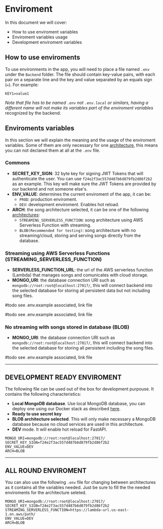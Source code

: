 # Enviroment

In this document we will cover:

- How to use enviroment variables
- Enviroment variables usage
- Development enviroment variables

## How to use enviroments

To use environments in the app, you will need to place a file named `.env` under the `Backend` folder. The file should contain key-value pairs, with each pair on a separate line and the key and value separated by an equals sign (`=`). For example:

```
KEY1=value1
```

_Note that file has to be named `.env` not `.env.local` or similars, having a different name will not make its variables part of the enviroment variables_ recognized by the backend.

## Enviroments variables

In this section we will explain the meaning and the usage of the enviroment variables. Some of them are only necessary for one [architecture](Architecture.md), this means you can not declared them at all at the `.env` file.

### Commons

- **SECRET_KEY_SIGN**: 32 byte key for signing JWT Tokens that will authenticate the user. You can use `f24e2f3ac557d487b6d879fb2d86f2b2` as an example. This key will make sure the JWT Tokens are provided by our backend and not someone else's.
- **ENV_VALUE**: determines the current enviroment of the app, it can be:
  - `PROD`: production enviroment.
  - `DEV`: development enviroment. Enables hot reload.
- **ARCH**: the song architecture selected, it can be one of the following [architectures](Architecture.md):
  - `STREAMING_SERVERLESS_FUNCTION`: song architecture using AWS Serverless Function with streaming.
  - `BLOB(Recommended for testing)`: song architecture with no streaming/cloud, storing and serving songs directly from the database.

### Streaming using AWS Serverless Functions (STREAMING_SERVERLESS_FUNCTION)

- **SERVERLESS_FUNCTION_URL**: the url of the AWS serverless function (Lambda) that manages songs and comunicates with cloud storage.
- **MONGO_URI**: the database connection URI such as `mongodb://root:root@localhost:27017/`, this will connect backend into the selected database for storing all persistent data but not including song files.

#todo see .env.example associated, link file

#todo see .env.example associated, link file

### No streaming with songs stored in database (BLOB)

- **MONGO_URI**: the database connection URI such as `mongodb://root:root@localhost:27017/`, this will connect backend into the selected database for storing all persistent including the song files.

#todo see .env.example associated, link file

---

## DEVELOPMENT READY ENVIROMENT

The following file can be used out of the box for development purpouse. It contains the following characteristics:

- **Local MongoDB database**. Use local MongoDB database, you can deploy one using our Docker stack as described [here](Docker.md).
- **Ready to use secret key**
- **BLOB architecture selected**. This will only make necessary a MongoDB database because no cloud services are used in this architecture.
- **DEV** mode. It will enable hot reload for FastAPI.

```
MONGO_URI=mongodb://root:root@localhost:27017/
SECRET_KEY_SIGN=f24e2f3ac557d487b6d879fb2d86f2b2
ENV_VALUE=DEV
ARCH=BLOB
```

---

## ALL ROUND ENVIROMENT

You can also use the following `.env` file for changing between architectures as it contains all the variables needed. Just be sure to fill the the needed enviroments for the architecture seleted.

```
MONGO_URI=mongodb://root:root@localhost:27017/
SECRET_KEY_SIGN=f24e2f3ac557d487b6d879fb2d86f2b2
STREAMING_SERVERLESS_FUNCTION=https://lambda-url.us-east-1.on.aws/path/
ENV_VALUE=DEV
ARCH=BLOB
```
